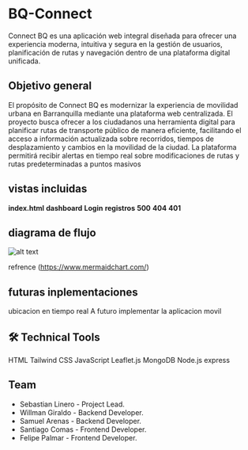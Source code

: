 # BQ-Connect
Connect BQ es una aplicación web integral diseñada para ofrecer una experiencia moderna, intuitiva y segura en la gestión de usuarios, planificación de rutas y navegación dentro de una plataforma digital unificada.

## Objetivo general 
El propósito de Connect BQ es modernizar la experiencia de movilidad urbana en Barranquilla mediante una plataforma web centralizada. El proyecto busca ofrecer a los ciudadanos una herramienta digital para planificar rutas de transporte público de manera eficiente, facilitando el acceso a información actualizada sobre recorridos, tiempos de desplazamiento y cambios en la movilidad de la ciudad.
La plataforma permitirá recibir alertas en tiempo real sobre modificaciones de rutas y rutas predeterminadas a puntos masivos 


## vistas incluidas

**index.html**
**dashboard**
**Login**
**registros**
**500**
**404**
**401**

## diagrama de flujo 

![alt text](./frontend/src/imgs/image.pngimage.png)

refrence (https://www.mermaidchart.com/)



##  futuras inplementaciones
ubicacion en tiempo real 
A futuro implementar la aplicacion movil 

## 🛠️ Technical Tools
HTML
Tailwind CSS
JavaScript
Leaflet.js
MongoDB
Node.js express

## Team 
* Sebastian Linero - Project Lead.
* Willman Giraldo - Backend Developer.
* Samuel Arenas - Backend Developer.
* Santiago Comas - Frontend Developer.
* Felipe Palmar - Frontend Developer.

